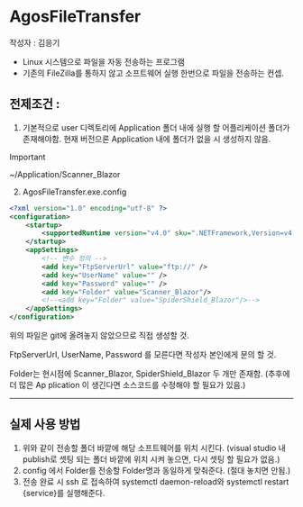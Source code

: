 # AgosFileTransfer
작성자 : 김응기

- Linux 시스템으로 파일을 자동 전송하는 프로그램
- 기존의 FileZilla를 통하지 않고 소프트웨어 실행 한번으로 파일을 전송하는 컨셉.

## 전제조건 : 
1. 기본적으로 user 디렉토리에 Application 폴더 내에 실행 할 어플리케이션 폴더가 존재해야함.
현재 버전으론 Application 내에 폴더가 없을 시 생성하지 않음.

> [!IMPORTANT]
> ~/Application/Scanner_Blazor

2. AgosFileTransfer.exe.config
```xml
<?xml version="1.0" encoding="utf-8" ?>
<configuration>
    <startup> 
        <supportedRuntime version="v4.0" sku=".NETFramework,Version=v4.8" />
    </startup>
	<appSettings>
		<!-- 변수 정의 -->
		<add key="FtpServerUrl" value="ftp://" />
		<add key="UserName" value="" />
		<add key="Password" value="" />
		<add key="Folder" value="Scanner_Blazor"/>		
		<!--<add key="Folder" value="SpiderShield_Blazor"/>-->
	</appSettings>
</configuration>
```

위의 파일은 git에 올려놓지 않았으므로 직접 생성할 것.

FtpServerUrl, UserName, Password 를 모른다면 작성자 본인에게 문의 할 것.

Folder는 현시점에 Scanner_Blazor, SpiderShield_Blazor 두 개만 존재함.
(추후에 더 많은 Ap plication 이 생긴다면 소스코드를 수정해야 할 필요가 있음.)

---

## 실제 사용 방법

1. 위와 같이 전송할 폴더 바깥에 해당 소프트웨어를 위치 시킨다.
(visual studio 내 publish로 셋팅 되는 폴더 바깥에 위치 시켜 놓으면, 다시 셋팅 할 필요가 없음.)
2. config 에서 Folder를 전송할 Folder명과 동일하게 맞춰준다.
(절대 놓치면 안됨.)
3. 전송 완료 시 ssh 로 접속하여 systemctl daemon-reload와 systemctl restart {service}를 실행해준다.
